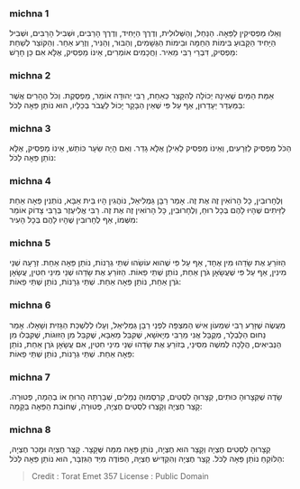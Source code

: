 
### michna 1
וְאֵלּוּ מַפְסִיקִין לַפֵּאָה. הַנַּחַל, וְהַשְּׁלוּלִית, וְדֶרֶךְ הַיָּחִיד, וְדֶרֶךְ הָרַבִּים, וּשְׁבִיל הָרַבִּים, וּשְׁבִיל הַיָּחִיד הַקָּבוּעַ בִּימוֹת הַחַמָּה וּבִימוֹת הַגְּשָׁמִים, וְהַבּוּר, וְהַנִּיר, וְזֶרַע אַחֵר. וְהַקּוֹצֵר לְשַׁחַת מַפְסִיק, דִּבְרֵי רַבִּי מֵאִיר. וַחֲכָמִים אוֹמְרִים, אֵינוֹ מַפְסִיק, אֶלָּא אִם כֵּן חָרָשׁ:

### michna 2
אַמַּת הַמַּיִם שֶׁאֵינָהּ יְכוֹלָה לְהִקָּצֵר כְּאַחַת, רַבִּי יְהוּדָה אוֹמֵר, מַפְסֶקֶת. וְכֹל הֶהָרִים אֲשֶׁר בַּמַּעְדֵּר יֵעָדֵרוּן, אַף עַל פִּי שֶׁאֵין הַבָּקָר יָכוֹל לַעֲבֹר בְּכֵלָיו, הוּא נוֹתֵן פֵּאָה לַכֹּל:

### michna 3
הַכֹּל מַפְסִיק לַזְּרָעִים, וְאֵינוֹ מַפְסִיק לָאִילָן אֶלָּא גָדֵר. וְאִם הָיָה שֵׂעָר כּוֹתֵשׁ, אֵינוֹ מַפְסִיק, אֶלָּא נוֹתֵן פֵּאָה לַכֹּל:

### michna 4
וְלֶחָרוּבִין, כָּל הָרוֹאִין זֶה אֶת זֶה. אָמַר רַבָּן גַּמְלִיאֵל, נוֹהֲגִין הָיוּ בֵּית אַבָּא, נוֹתְנִין פֵּאָה אַחַת לַזֵּיתִים שֶׁהָיוּ לָהֶם בְּכָל רוּחַ, וְלֶחָרוּבִין, כָּל הָרוֹאִין זֶה אֶת זֶה. רַבִּי אֱלִיעֶזֶר בְּרַבִּי צָדוֹק אוֹמֵר מִשְּׁמוֹ, אַף לֶחָרוּבִין שֶׁהָיוּ לָהֶם בְּכָל הָעִיר:

### michna 5
הַזּוֹרֵעַ אֶת שָׂדֵהוּ מִין אֶחָד, אַף עַל פִּי שֶׁהוּא עוֹשֵׂהוּ שְׁתֵּי גְרָנוֹת, נוֹתֵן פֵּאָה אַחַת. זְרָעָהּ שְׁנֵי מִינִין, אַף עַל פִּי שֶׁעֲשָׂאָן גֹּרֶן אַחַת, נוֹתֵן שְׁתֵּי פֵאוֹת. הַזּוֹרֵעַ אֶת שָׂדֵהוּ שְׁנֵי מִינֵי חִטִּין, עֲשָׂאָן גֹּרֶן אַחַת, נוֹתֵן פֵּאָה אַחַת. שְׁתֵּי גְרָנוֹת, נוֹתֵן שְׁתֵּי פֵאוֹת:

### michna 6
מַעֲשֶׂה שֶׁזָּרַע רַבִּי שִׁמְעוֹן אִישׁ הַמִּצְפָּה לִפְנֵי רַבָּן גַּמְלִיאֵל, וְעָלוּ לְלִשְׁכַּת הַגָּזִית וְשָׁאָלוּ. אָמַר נַחוּם הַלַּבְלָר, מְקֻבָּל אֲנִי מֵרַבִּי מְיָאשָׁא, שֶׁקִּבֵּל מֵאַבָּא, שֶׁקִּבֵּל מִן הַזּוּגוֹת, שֶׁקִּבְּלוּ מִן הַנְּבִיאִים, הֲלָכָה לְמשֶׁה מִסִּינַי, בְּזוֹרֵעַ אֶת שָׂדֵהוּ שְׁנֵי מִינֵי חִטִּין, אִם עֲשָׂאָן גֹּרֶן אַחַת, נוֹתֵן פֵּאָה אַחַת. שְׁתֵּי גְרָנוֹת, נוֹתֵן שְׁתֵּי פֵאוֹת:

### michna 7
שָׂדֶה שֶׁקְּצָרוּהָ כּוּתִים, קְצָרוּהָ לִסְטִים, קִרְסְמוּהָ נְמָלִים, שְׁבָרַתָּהּ הָרוּחַ אוֹ בְהֵמָה, פְּטוּרָה. קָצַר חֶצְיָהּ וְקָצְרוּ לִסְטִים חֶצְיָהּ, פְּטוּרָה, שֶׁחוֹבַת הַפֵּאָה בַּקָּמָה:

### michna 8
קְצָרוּהָ לִסְטִים חֶצְיָהּ וְקָצַר הוּא חֶצְיָהּ, נוֹתֵן פֵּאָה מִמַּה שֶּׁקָּצָר. קָצַר חֶצְיָהּ וּמָכַר חֶצְיָהּ, הַלּוֹקֵחַ נוֹתֵן פֵּאָה לַכֹּל. קָצַר חֶצְיָהּ וְהִקְדִּישׁ חֶצְיָהּ, הַפּוֹדֶה מִיַּד הַגִּזְבָּר, הוּא נוֹתֵן פֵּאָה לַכֹּל:

>Credit : Torat Emet 357
>License : Public Domain 